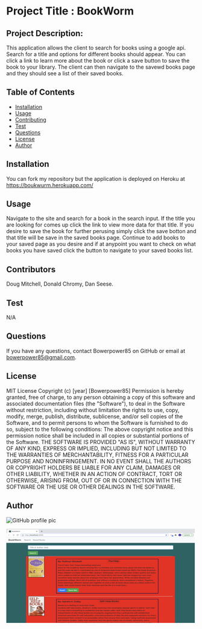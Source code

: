 
  # Project Title : BookWorm
  ## Project Description:
  This application allows the client to search for books using a google api. Search for a title and options for different books should appear. You can click a link to learn more about the book or click a save button to save the book to your library. The client can then navigate to the savewd books page and they should see a list of their saved books.
  ## Table of Contents
  * [Installation](#installation)
  * [Usage](#usage)
  * [Contributing](#contributing)
  * [Test](#test)
  * [Questions](#questions)
  * [License](#license)
  * [Author](#Author)
  ## Installation
  You can fork my repository but the application is deployed on Heroku at https://boukwurm.herokuapp.com/
  ## Usage
  Navigate to the site and search for a book in the search input. If the title you are looking for comes up click the link to view more data for that title. If you desire to save the book for further perusing simply click the save botton and that title will be save in the saved books page. Continue to add books to your saved page as you desire and if at anypoint you want to check on what books you have saved click the button to navigate to your saved books list.
  ## Contributors
  Doug Mitchell, Donald Chromy, Dan Seese.
  ## Test
  N/A
  ## Questions
  If you have any questions, contact Bowerpower85 on GitHub or email at bowerpower85@gmail.com.
  ## License
  MIT License 
  Copyright (c) [year] [Bowerpower85]
  Permission is hereby granted, free of charge, to any person obtaining a copy
  of this software and associated documentation files (the "Software"), to deal
  in the Software without restriction, including without limitation the rights
  to use, copy, modify, merge, publish, distribute, sublicense, and/or sell
  copies of the Software, and to permit persons to whom the Software is
  furnished to do so, subject to the following conditions:
  The above copyright notice and this permission notice shall be included in all
  copies or substantial portions of the Software.
  THE SOFTWARE IS PROVIDED "AS IS", WITHOUT WARRANTY OF ANY KIND, EXPRESS OR
  IMPLIED, INCLUDING BUT NOT LIMITED TO THE WARRANTIES OF MERCHANTABILITY,
  FITNESS FOR A PARTICULAR PURPOSE AND NONINFRINGEMENT. IN NO EVENT SHALL THE
  AUTHORS OR COPYRIGHT HOLDERS BE LIABLE FOR ANY CLAIM, DAMAGES OR OTHER
  LIABILITY, WHETHER IN AN ACTION OF CONTRACT, TORT OR OTHERWISE, ARISING FROM,
  OUT OF OR IN CONNECTION WITH THE SOFTWARE OR THE USE OR OTHER DEALINGS IN THE
  SOFTWARE.
  ## Author
  ![GitHub profile pic](https://avatars0.githubusercontent.com/u/56975398?v=4)

  <img src="client/img/BookWorm.png" height="250px" width="500px">